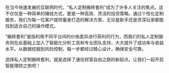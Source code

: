 在当今快速发展的互联网时代，“私人定制搬砖套利”成为了许多人关注的焦点。这不仅仅是一种简单的赚钱方式，更是一种高效、灵活的投资策略。通过个性化定制服务，我们为每一位客户提供量身打造的解决方案，无论是新手还是资深玩家都能找到适合自己的操作模式。

“搬砖套利”是指利用不同平台间的价格差异进行获利的行为，而我们的私人定制服务则在此基础上加入了智能化分析工具和专业团队支持，大大提升了成功率与收益水平。从数据挖掘到风险控制，每一步都经过精心设计，确保安全可靠。

选择私人定制搬砖套利，就是选择了通往财富自由之路的新起点。让我们一起开启智能理财之旅吧！